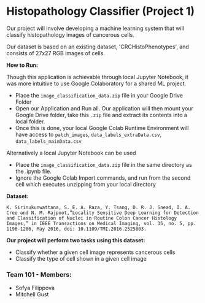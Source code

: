 # Histopathology Classifier (Project 1)
Our project will involve developing a machine learning system that will classify histopathology images of cancerous cells.

Our dataset is based on an existing dataset, 'CRCHistoPhenotypes', and consists of 27x27 RGB images of cells.

**How to Run:**

Though this application is achievable through local Jupyter Notebook, it was more intuitive to use Google Colaboratory for a shared ML project.

- Place the `image_classification_data.zip` file in your Google Drive Folder
- Open our Application and Run all. Our application will then mount your Google Drive folder, take this `.zip` file and extract its contents into a local folder.
- Once this is done, your local Google Colab Runtime Environment will have access to `patch_images`, `data_labels_extraData.csv`, `data_labels_mainData.csv`

Alternatively a local Jupyter Notebook can be used

- Place the `image_classification_data.zip` file in the same directory as the .ipynb file.
- Ignore the Google Colab Import commands, and run from the second cell which executes unzipping from your local directory

**Dataset:**

`K. Sirinukunwattana, S. E. A. Raza, Y. Tsang, D. R. J. Snead, I. A. Cree and N. M. Rajpoot,”Locality Sensitive Deep Learning for Detection and Classification of Nuclei in Routine Colon Cancer Histology Images,” in IEEE Transactions on Medical Imaging, vol. 35, no. 5, pp. 1196-1206, May 2016, doi: 10.1109/TMI.2016.2525803.`

**Our project will perform two tasks using this dataset:**
- Classify whether a given cell image represents cancerous cells
- Classify the type of cell shown in a given cell image 

### Team 101 - Members:
- Sofya Filippova
- Mitchell Gust
